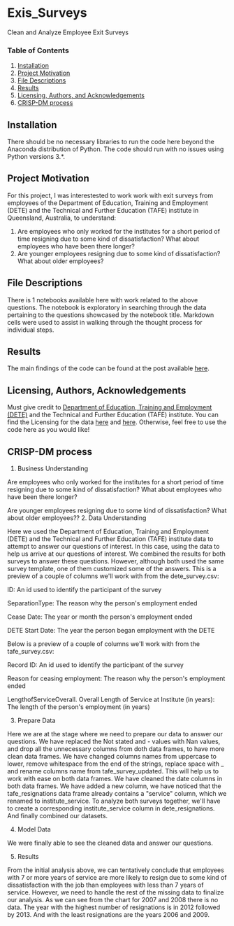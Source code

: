 # Exis_Surveys
Clean and Analyze Employee Exit Surveys

### Table of Contents

1. [Installation](#installation)
2. [Project Motivation](#motivation)
3. [File Descriptions](#files)
4. [Results](#results)
5. [Licensing, Authors, and Acknowledgements](#licensing)
6. [CRISP-DM process](#CRISP-DM)

## Installation <a name="installation"></a>

There should be no necessary libraries to run the code here beyond the Anaconda distribution of Python.  The code should run with no issues using Python versions 3.*.

## Project Motivation<a name="motivation"></a>

For this project, I was interestested to work work with exit surveys from employees of the Department of Education, Training and Employment (DETE) and the Technical and Further Education (TAFE) institute in Queensland, Australia, to understand:

1. Are employees who only worked for the institutes for a short period of time resigning due to some kind of dissatisfaction? What about employees who have been there longer?
2. Are younger employees resigning due to some kind of dissatisfaction? What about older employees?



## File Descriptions <a name="files"></a>

There is 1 notebooks available here with work related to the above questions. The notebook is exploratory in searching through the data pertaining to the questions showcased by the notebook title.  Markdown cells were used to assist in walking through the thought process for individual steps.  

## Results<a name="results"></a>

The main findings of the code can be found at the post available [here](https://nikdimi.medium.com/what-can-we-found-from-the-boston-airbnb-dataset-f2507e75b57c).

## Licensing, Authors, Acknowledgements<a name="licensing"></a>

Must give credit to [Department of Education, Training and Employment (DETE)](https://en.wikipedia.org/wiki/Department_of_Education_and_Training_(Queensland)) and the Technical and Further Education (TAFE) institute.  You can find the Licensing for the data [here](https://data.gov.au/dataset/ds-qld-89970a3b-182b-41ea-aea2-6f9f17b5907e/details?q=exit%20survey) and [here](https://data.gov.au/dataset/ds-qld-fe96ff30-d157-4a81-851d-215f2a0fe26d/details?q=exit%20survey).  Otherwise, feel free to use the code here as you would like! 

## CRISP-DM process <a name="CRISP-DM"></a>

1. Business Understanding

Are employees who only worked for the institutes for a short period of time resigning due to some kind of dissatisfaction? What about employees who have been there longer?

Are younger employees resigning due to some kind of dissatisfaction? What about older employees?? 
2. Data Understanding

Here we used the Department of Education, Training and Employment (DETE) and the Technical and Further Education (TAFE) institute data to attempt to answer our questions of interest. In this case, using the data to help us arrive at our questions of interest. We combined the results for both surveys to answer these questions. However, although both used the same survey template, one of them customized some of the answers. 
This is a preview of a couple of columns we'll work with from the dete_survey.csv:

ID: An id used to identify the participant of the survey

SeparationType: The reason why the person's employment ended

Cease Date: The year or month the person's employment ended

DETE Start Date: The year the person began employment with the DETE

Below is a preview of a couple of columns we'll work with from the tafe_survey.csv:

Record ID: An id used to identify the participant of the survey

Reason for ceasing employment: The reason why the person's employment ended

LengthofServiceOverall. Overall Length of Service at Institute (in years): The length of the person's employment (in years)


3. Prepare Data

Here we are at the stage where we need to prepare our data to answer our questions. We have replaced the Not stated and - values with Nan values, and drop all the unnecessary columns from doth data frames, to have more clean data frames. We have changed columns names from uppercase to lower, remove whitespace from the end of the strings, replace space with _ and rename columns name from tafe_survey_updated. This will help us to work with ease on both data frames. We have cleaned the date columns in both data frames. We have added a new column, we have noticed that the tafe_resignations data frame already contains a "service" column, which we renamed to institute_service. To analyze both surveys together, we'll have to create a corresponding institute_service column in dete_resignations. And finally combined our datasets.

4. Model Data

We were finally able to see the cleaned data and answer our questions.

5. Results

From the initial analysis above, we can tentatively conclude that employees with 7 or more years of service are more likely to resign due to some kind of dissatisfaction with the job than employees with less than 7 years of service. However, we need to handle the rest of the missing data to finalize our analysis.
As we can see from the chart for 2007 and 2008 there is no data. The year with the highest number of resignations is in 2012 followed by 2013. And with the least resignations are the years 2006 and 2009.
